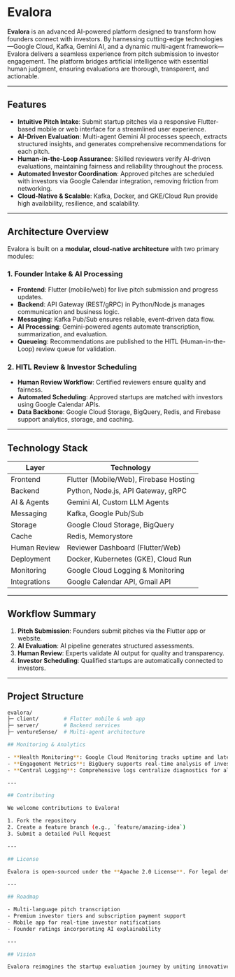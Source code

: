 # Evalora

**Evalora** is an advanced AI-powered platform designed to transform how founders connect with investors. By harnessing cutting-edge technologies—Google Cloud, Kafka, Gemini AI, and a dynamic multi-agent framework—Evalora delivers a seamless experience from pitch submission to investor engagement. The platform bridges artificial intelligence with essential human judgment, ensuring evaluations are thorough, transparent, and actionable.

---

## Features

- **Intuitive Pitch Intake**: Submit startup pitches via a responsive Flutter-based mobile or web interface for a streamlined user experience.
- **AI-Driven Evaluation**: Multi-agent Gemini AI processes speech, extracts structured insights, and generates comprehensive recommendations for each pitch.
- **Human-in-the-Loop Assurance**: Skilled reviewers verify AI-driven evaluations, maintaining fairness and reliability throughout the process.
- **Automated Investor Coordination**: Approved pitches are scheduled with investors via Google Calendar integration, removing friction from networking.
- **Cloud-Native & Scalable**: Kafka, Docker, and GKE/Cloud Run provide high availability, resilience, and scalability.

---

## Architecture Overview

Evalora is built on a **modular, cloud-native architecture** with two primary modules:

### 1. Founder Intake & AI Processing
- **Frontend**: Flutter (mobile/web) for live pitch submission and progress updates.
- **Backend**: API Gateway (REST/gRPC) in Python/Node.js manages communication and business logic.
- **Messaging**: Kafka Pub/Sub ensures reliable, event-driven data flow.
- **AI Processing**: Gemini-powered agents automate transcription, summarization, and evaluation.
- **Queueing**: Recommendations are published to the HITL (Human-in-the-Loop) review queue for validation.

### 2. HITL Review & Investor Scheduling
- **Human Review Workflow**: Certified reviewers ensure quality and fairness.
- **Automated Scheduling**: Approved startups are matched with investors using Google Calendar APIs.
- **Data Backbone**: Google Cloud Storage, BigQuery, Redis, and Firebase support analytics, storage, and caching.

---

## Technology Stack

| Layer             | Technology                              |
|------------------|-----------------------------------------|
| Frontend          | Flutter (Mobile/Web), Firebase Hosting |
| Backend           | Python, Node.js, API Gateway, gRPC     |
| AI & Agents       | Gemini AI, Custom LLM Agents           |
| Messaging         | Kafka, Google Pub/Sub                   |
| Storage           | Google Cloud Storage, BigQuery         |
| Cache             | Redis, Memorystore                      |
| Human Review      | Reviewer Dashboard (Flutter/Web)       |
| Deployment        | Docker, Kubernetes (GKE), Cloud Run   |
| Monitoring        | Google Cloud Logging & Monitoring      |
| Integrations      | Google Calendar API, Gmail API         |

---

## Workflow Summary

1. **Pitch Submission**: Founders submit pitches via the Flutter app or website.
2. **AI Evaluation**: AI pipeline generates structured assessments.
3. **Human Review**: Experts validate AI output for quality and transparency.
4. **Investor Scheduling**: Qualified startups are automatically connected to investors.

---

## Project Structure

```bash
evalora/
├─ client/        # Flutter mobile & web app
├─ server/        # Backend services
├─ ventureSense/  # Multi-agent architecture

## Monitoring & Analytics

- **Health Monitoring**: Google Cloud Monitoring tracks uptime and latency at every tier.
- **Engagement Metrics**: BigQuery supports real-time analysis of investor and founder interactions.
- **Central Logging**: Comprehensive logs centralize diagnostics for all AI and backend processes.

---

## Contributing

We welcome contributions to Evalora!  

1. Fork the repository  
2. Create a feature branch (e.g., `feature/amazing-idea`)  
3. Submit a detailed Pull Request  

---

## License

Evalora is open-sourced under the **Apache 2.0 License**. For legal details, see the [LICENSE](LICENSE) file.

---

## Roadmap

- Multi-language pitch transcription  
- Premium investor tiers and subscription payment support  
- Mobile app for real-time investor notifications  
- Founder ratings incorporating AI explainability  

---

## Vision

Evalora reimagines the startup evaluation journey by uniting innovative AI, rigorous expert review, and efficient investor matchmaking. Our mission is to deliver **clarity, trust, and opportunity** in every founder’s journey.
